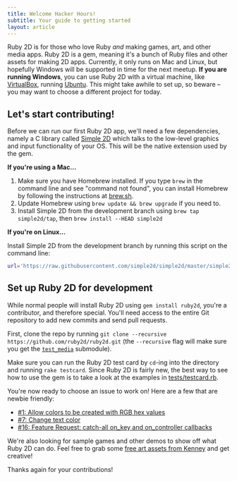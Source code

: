 ```yaml
---
title: Welcome Hacker Hours!
subtitle: Your guide to getting started
layout: article
---
```


Ruby 2D is for those who love Ruby *and* making games, art, and other media apps. Ruby 2D is a gem, meaning it's a bunch of Ruby files and other assets for making 2D apps. Currently, it only runs on Mac and Linux, but hopefully Windows will be supported in time for the next meetup. **If you are running Windows**, you can use Ruby 2D with a virtual machine, like [VirtualBox](https://www.virtualbox.org), running [Ubuntu](http://www.ubuntu.com/desktop). This might take awhile to set up, so beware – you may want to choose a different project for today.

## Let's start contributing!

Before we can run our first Ruby 2D app, we'll need a few dependencies, namely a C library called [Simple 2D](https://github.com/simple2d/simple2d) which talks to the low-level graphics and input functionality of your OS. This will be the native extension used by the gem.

**If you're using a Mac...**

1. Make sure you have Homebrew installed. If you type `brew` in the command line and see "command not found", you can install Homebrew by following the instructions at [brew.sh](http://brew.sh).
2. Update Homebrew using `brew update && brew upgrade` if you need to.
3. Install Simple 2D from the development branch using `brew tap simple2d/tap`, then `brew install --HEAD simple2d`

**If you're on Linux...**

Install Simple 2D from the development branch by running this script on the command line:

```bash
url='https://raw.githubusercontent.com/simple2d/simple2d/master/simple2d.sh'; which curl > /dev/null && cmd='curl -fsSL' || cmd='wget -qO -'; bash <($cmd $url) install --HEAD
```

## Set up Ruby 2D for development

While normal people will install Ruby 2D using `gem install ruby2d`, you're a contributor, and therefore special. You'll need access to the entire Git repository to add new commits and send pull requests.

First, clone the repo by running `git clone --recursive https://github.com/ruby2d/ruby2d.git` (the `--recursive` flag will make sure you get the [`test_media`](https://github.com/simple2d/test_media) submodule).

Make sure you can run the Ruby 2D test card by `cd`-ing into the directory and running `rake testcard`. Since Ruby 2D is fairly new, the best way to see how to use the gem is to take a look at the examples in [tests/testcard.rb](https://github.com/ruby2d/ruby2d/blob/master/tests/testcard.rb).

You're now ready to choose an issue to work on! Here are a few that are newbie friendly:

* [#1: Allow colors to be created with RGB hex values](https://github.com/ruby2d/ruby2d/issues/1)
* [#7: Change text color](https://github.com/ruby2d/ruby2d/issues/7)
* [#16: Feature Request: catch-all on_key and on_controller callbacks](https://github.com/ruby2d/ruby2d/issues/16)

We're also looking for sample games and other demos to show off what Ruby 2D can do. Feel free to grab some [free art assets from Kenney](http://kenney.nl/assets) and get creative!

Thanks again for your contributions!
